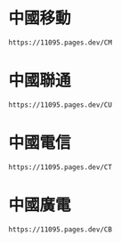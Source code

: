 # 中國移動

`https://11095.pages.dev/CM`

# 中國聯通

`https://11095.pages.dev/CU`

# 中國電信

`https://11095.pages.dev/CT`

# 中國廣電

`https://11095.pages.dev/CB`
